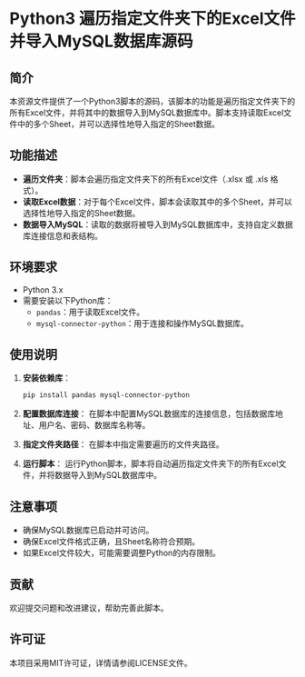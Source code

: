 # Python3 遍历指定文件夹下的Excel文件并导入MySQL数据库源码

## 简介

本资源文件提供了一个Python3脚本的源码，该脚本的功能是遍历指定文件夹下的所有Excel文件，并将其中的数据导入到MySQL数据库中。脚本支持读取Excel文件中的多个Sheet，并可以选择性地导入指定的Sheet数据。

## 功能描述

- **遍历文件夹**：脚本会遍历指定文件夹下的所有Excel文件（.xlsx 或 .xls 格式）。
- **读取Excel数据**：对于每个Excel文件，脚本会读取其中的多个Sheet，并可以选择性地导入指定的Sheet数据。
- **数据导入MySQL**：读取的数据将被导入到MySQL数据库中，支持自定义数据库连接信息和表结构。

## 环境要求

- Python 3.x
- 需要安装以下Python库：
  - `pandas`：用于读取Excel文件。
  - `mysql-connector-python`：用于连接和操作MySQL数据库。

## 使用说明

1. **安装依赖库**：
   ```bash
   pip install pandas mysql-connector-python
   ```

2. **配置数据库连接**：
   在脚本中配置MySQL数据库的连接信息，包括数据库地址、用户名、密码、数据库名称等。

3. **指定文件夹路径**：
   在脚本中指定需要遍历的文件夹路径。

4. **运行脚本**：
   运行Python脚本，脚本将自动遍历指定文件夹下的所有Excel文件，并将数据导入到MySQL数据库中。

## 注意事项

- 确保MySQL数据库已启动并可访问。
- 确保Excel文件格式正确，且Sheet名称符合预期。
- 如果Excel文件较大，可能需要调整Python的内存限制。

## 贡献

欢迎提交问题和改进建议，帮助完善此脚本。

## 许可证

本项目采用MIT许可证，详情请参阅LICENSE文件。

